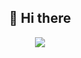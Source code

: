 <h2 align="center">👋 Hi there</h2>
<p align="center">
    <img src="https://komarev.com/ghpvc/?username=bpato&color=ff69b4"/>
</p>

<!--
**bpato/bpato** is a ✨ _special_ ✨ repository because its `README.md` (this file) appears on your GitHub profile.

Here are some ideas to get you started:

- 🔭 I’m currently working on ...
- 🌱 I’m currently learning ...
- 👯 I’m looking to collaborate on ...
- 🤔 I’m looking for help with ...
- 💬 Ask me about ...
- 📫 How to reach me: ...
- 😄 Pronouns: ...
- ⚡ Fun fact: ...
-->
